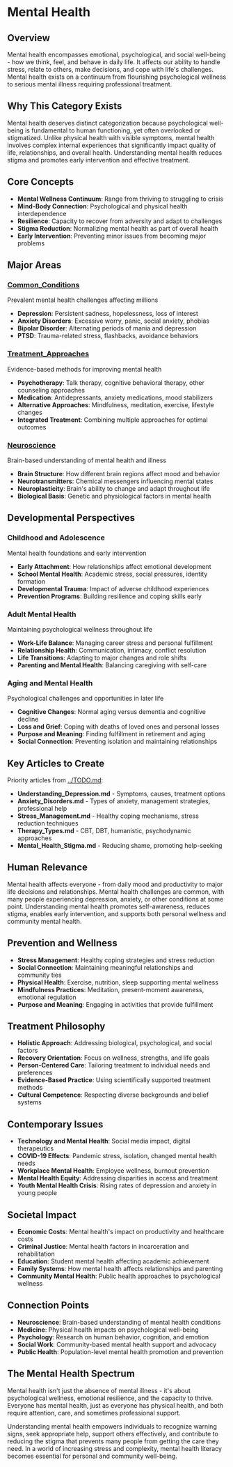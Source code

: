 # Mental Health

## Overview
Mental health encompasses emotional, psychological, and social well-being - how we think, feel, and behave in daily life. It affects our ability to handle stress, relate to others, make decisions, and cope with life's challenges. Mental health exists on a continuum from flourishing psychological wellness to serious mental illness requiring professional treatment.

## Why This Category Exists
Mental health deserves distinct categorization because psychological well-being is fundamental to human functioning, yet often overlooked or stigmatized. Unlike physical health with visible symptoms, mental health involves complex internal experiences that significantly impact quality of life, relationships, and overall health. Understanding mental health reduces stigma and promotes early intervention and effective treatment.

## Core Concepts
- **Mental Wellness Continuum**: Range from thriving to struggling to crisis
- **Mind-Body Connection**: Psychological and physical health interdependence
- **Resilience**: Capacity to recover from adversity and adapt to challenges
- **Stigma Reduction**: Normalizing mental health as part of overall health
- **Early Intervention**: Preventing minor issues from becoming major problems

## Major Areas

### [Common_Conditions](Common_Conditions/)
Prevalent mental health challenges affecting millions
- **Depression**: Persistent sadness, hopelessness, loss of interest
- **Anxiety Disorders**: Excessive worry, panic, social anxiety, phobias
- **Bipolar Disorder**: Alternating periods of mania and depression
- **PTSD**: Trauma-related stress, flashbacks, avoidance behaviors

### [Treatment_Approaches](Treatment_Approaches/)
Evidence-based methods for improving mental health
- **Psychotherapy**: Talk therapy, cognitive behavioral therapy, other counseling approaches
- **Medication**: Antidepressants, anxiety medications, mood stabilizers
- **Alternative Approaches**: Mindfulness, meditation, exercise, lifestyle changes
- **Integrated Treatment**: Combining multiple approaches for optimal outcomes

### [Neuroscience](Neuroscience/)
Brain-based understanding of mental health and illness
- **Brain Structure**: How different brain regions affect mood and behavior
- **Neurotransmitters**: Chemical messengers influencing mental states
- **Neuroplasticity**: Brain's ability to change and adapt throughout life
- **Biological Basis**: Genetic and physiological factors in mental health

## Developmental Perspectives

### Childhood and Adolescence
Mental health foundations and early intervention
- **Early Attachment**: How relationships affect emotional development
- **School Mental Health**: Academic stress, social pressures, identity formation
- **Developmental Trauma**: Impact of adverse childhood experiences
- **Prevention Programs**: Building resilience and coping skills early

### Adult Mental Health
Maintaining psychological wellness throughout life
- **Work-Life Balance**: Managing career stress and personal fulfillment
- **Relationship Health**: Communication, intimacy, conflict resolution
- **Life Transitions**: Adapting to major changes and role shifts
- **Parenting and Mental Health**: Balancing caregiving with self-care

### Aging and Mental Health
Psychological challenges and opportunities in later life
- **Cognitive Changes**: Normal aging versus dementia and cognitive decline
- **Loss and Grief**: Coping with deaths of loved ones and personal losses
- **Purpose and Meaning**: Finding fulfillment in retirement and aging
- **Social Connection**: Preventing isolation and maintaining relationships

## Key Articles to Create
Priority articles from [../TODO.md](../TODO.md#mental-health-articles):
- **Understanding_Depression.md** - Symptoms, causes, treatment options
- **Anxiety_Disorders.md** - Types of anxiety, management strategies, professional help
- **Stress_Management.md** - Healthy coping mechanisms, stress reduction techniques
- **Therapy_Types.md** - CBT, DBT, humanistic, psychodynamic approaches
- **Mental_Health_Stigma.md** - Reducing shame, promoting help-seeking

## Human Relevance
Mental health affects everyone - from daily mood and productivity to major life decisions and relationships. Mental health challenges are common, with many people experiencing depression, anxiety, or other conditions at some point. Understanding mental health promotes self-awareness, reduces stigma, enables early intervention, and supports both personal wellness and community mental health.

## Prevention and Wellness
- **Stress Management**: Healthy coping strategies and stress reduction
- **Social Connection**: Maintaining meaningful relationships and community ties
- **Physical Health**: Exercise, nutrition, sleep supporting mental wellness
- **Mindfulness Practices**: Meditation, present-moment awareness, emotional regulation
- **Purpose and Meaning**: Engaging in activities that provide fulfillment

## Treatment Philosophy
- **Holistic Approach**: Addressing biological, psychological, and social factors
- **Recovery Orientation**: Focus on wellness, strengths, and life goals
- **Person-Centered Care**: Tailoring treatment to individual needs and preferences
- **Evidence-Based Practice**: Using scientifically supported treatment methods
- **Cultural Competence**: Respecting diverse backgrounds and belief systems

## Contemporary Issues
- **Technology and Mental Health**: Social media impact, digital therapeutics
- **COVID-19 Effects**: Pandemic stress, isolation, changed mental health needs
- **Workplace Mental Health**: Employee wellness, burnout prevention
- **Mental Health Equity**: Addressing disparities in access and treatment
- **Youth Mental Health Crisis**: Rising rates of depression and anxiety in young people

## Societal Impact
- **Economic Costs**: Mental health's impact on productivity and healthcare costs
- **Criminal Justice**: Mental health factors in incarceration and rehabilitation
- **Education**: Student mental health affecting academic achievement
- **Family Systems**: How mental health affects relationships and parenting
- **Community Mental Health**: Public health approaches to psychological wellness

## Connection Points
- **Neuroscience**: Brain-based understanding of mental health conditions
- **Medicine**: Physical health impacts on psychological well-being
- **Psychology**: Research on human behavior, cognition, and emotion
- **Social Work**: Community-based mental health support and advocacy
- **Public Health**: Population-level mental health promotion and prevention

## The Mental Health Spectrum
Mental health isn't just the absence of mental illness - it's about psychological wellness, emotional resilience, and the capacity to thrive. Everyone has mental health, just as everyone has physical health, and both require attention, care, and sometimes professional support.

Understanding mental health empowers individuals to recognize warning signs, seek appropriate help, support others effectively, and contribute to reducing the stigma that prevents many people from getting the care they need. In a world of increasing stress and complexity, mental health literacy becomes essential for personal and community well-being.

